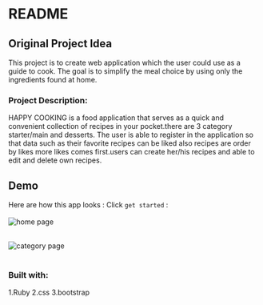 # README


## Original Project Idea
This project is to create web application which the user could use as a guide to cook. The goal is to simplify the meal choice by using only the ingredients found at home.<br />

### Project Description: 
HAPPY COOKING is a food application that serves as a quick and convenient collection of recipes in your pocket.there are 3 category starter/main and desserts. The user is able to register in the application so that data such as their favorite recipes can be liked also recipes are order by likes more likes comes first.users can create her/his recipes and able to edit and delete own recipes.<br />

## Demo

Here are how this app looks :
Click `get started` : <br><br>
![home page](https://res.cloudinary.com/marcy/image/upload/v1659050194/Screen_Shot_2022-07-28_at_9.54.29_pm_rx0u7x.png) <br><br>

![category page](https://res.cloudinary.com/marcy/image/upload/v1659050194/Screen_Shot_2022-07-28_at_9.54.39_pm_egz3ij.png) <br><br>



### Built with:
1.Ruby 
2.css
3.bootstrap
<br />
